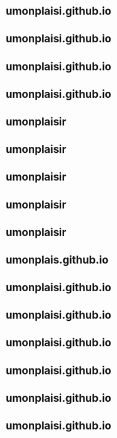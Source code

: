 # umonplaisi.github.io
# umonplaisi.github.io
# umonplaisi.github.io
# umonplaisi.github.io
# umonplaisir
# umonplaisir
# umonplaisir
# umonplaisir
# umonplaisir
# umonplais.github.io
# umonplaisi.github.io
# umonplaisi.github.io
# umonplaisi.github.io
# umonplaisi.github.io
# umonplaisi.github.io
# umonplaisi.github.io
